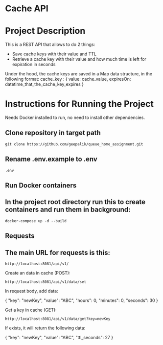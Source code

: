# Cache API

# Project Description

This is a REST API that allows to do 2 things: 
* Save cache keys with their value and TTL
* Retrieve a cache key with their value and how much time is left for expiration in seconds

Under the hood, the cache keys are saved in a Map data structure, in the following format:
cache_key : { value: cache_value, expiresOn: datetime_that_the_cache_key_expires  }

# Instructions for Running the Project

Needs Docker installed to run, no need to install other dependencies.

Clone repository in target path
-----

    git clone https://github.com/geepalik/queue_home_assignment.git

Rename .env.example to .env
-----

    .env

Run Docker containers
-----
In the project root directory run this to create containers and run them in background:
-----
    docker-compose up -d --build 

Requests
-----
The main URL for requests is this:
-----
    http://localhost:8081/api/v1/


Create an data in cache (POST):

    http://localhost:8081/api/v1/data/set


In request body, add data:

{
    "key": "newKey",
    "value": "ABC",
    "hours": 0,
    "minutes": 0,
    "seconds": 30
}

Get a key in cache (GET):

    http://localhost:8081/api/v1/data/get?key=newKey

If exists, it will return the following data:

{
    "key": "newKey",
    "value": "ABC",
    "ttl_seconds": 27
}

